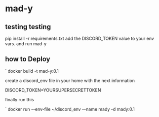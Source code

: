 # mad-y

## testing testing 

pip install -r requirements.txt
add the DISCORD_TOKEN value to your env vars.
and run mad-y

## how to Deploy 

` docker build -t mad-y:0.1

create a discord_env file in your home with the next information 

DISCORD_TOKEN=YOURSUPERSECRETTOKEN

finally run this

` docker run --env-file ~/discord_env --name mady -d mady:0.1


